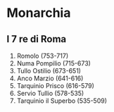# Monarchia

## I 7 re di Roma
1.	Romolo (753-717)
2.	Numa Pompilio (715-673)
3.	Tullo Ostilio (673-651)
4.	Anco Marzio (641-616)
5.	Tarquinio Prisco (616-579)
6.	Servio Tullio (578-535)
7.	Tarquinio il Superbo (535-509)